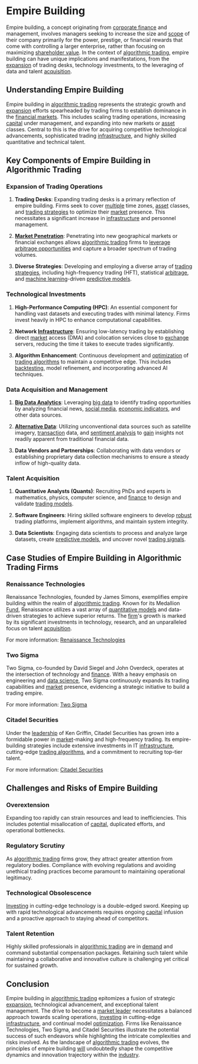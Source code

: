 # Empire Building

Empire building, a concept originating from [corporate finance](../c/corporate_finance.md) and management, involves managers seeking to increase the size and [scope](../s/scope.md) of their company primarily for the power, prestige, or financial rewards that come with controlling a larger enterprise, rather than focusing on maximizing [shareholder value](../s/shareholder_value.md). In the context of [algorithmic trading](../a/accountability.md), empire building can have unique implications and manifestations, from the [expansion](../e/expansion.md) of trading desks, technology investments, to the leveraging of data and talent [acquisition](../a/acquisition.md).

## Understanding Empire Building

Empire building in [algorithmic trading](../a/accountability.md) represents the strategic growth and [expansion](../e/expansion.md) efforts spearheaded by trading firms to establish dominance in the [financial markets](../f/financial_market.md). This includes scaling trading operations, increasing [capital](../c/capital.md) under management, and expanding into new markets or [asset](../a/asset.md) classes. Central to this is the drive for acquiring competitive technological advancements, sophisticated trading [infrastructure](../i/infrastructure.md), and highly skilled quantitative and technical talent.

## Key Components of Empire Building in Algorithmic Trading

### Expansion of Trading Operations

1. **Trading Desks**: Expanding trading desks is a primary reflection of empire building. Firms seek to cover [multiple](../m/multiple.md) time zones, [asset](../a/asset.md) classes, and [trading strategies](../t/trading_strategies.md) to optimize their [market](../m/market.md) presence. This necessitates a significant increase in [infrastructure](../i/infrastructure.md) and personnel management.

2. **[Market Penetration](../m/market_penetration.md)**: Penetrating into new geographical markets or financial exchanges allows [algorithmic trading](../a/accountability.md) firms to [leverage](../l/leverage.md) [arbitrage opportunities](../a/arbitrage_opportunities.md) and capture a broader spectrum of trading volumes.

3. **Diverse Strategies**: Developing and employing a diverse array of [trading strategies](../t/trading_strategies.md), including high-frequency trading (HFT), statistical [arbitrage](../a/arbitrage.md), and [machine learning](../m/machine_learning.md)-driven [predictive models](../p/predictive_models_in_trading.md).

### Technological Investments

1. **High-Performance Computing (HPC)**: An essential component for handling vast datasets and executing trades with minimal latency. Firms invest heavily in HPC to enhance computational capabilities.

2. **Network [Infrastructure](../i/infrastructure.md)**: Ensuring low-latency trading by establishing direct [market](../m/market.md) access (DMA) and colocation services close to [exchange](../e/exchange.md) servers, reducing the time it takes to execute trades significantly.

3. **Algorithm Enhancement**: Continuous development and [optimization](../o/optimization.md) of [trading algorithms](../t/trading_algorithms.md) to maintain a competitive edge. This includes [backtesting](../b/backtesting.md), model refinement, and incorporating advanced AI techniques.

### Data Acquisition and Management

1. **[Big Data Analytics](../b/big_data_analytics_in_trading.md)**: Leveraging [big data](../b/big_data_in_trading.md) to identify trading opportunities by analyzing financial news, [social media](../s/social_media.md), [economic indicators](../e/economic_indicators.md), and other data sources.

2. **[Alternative Data](../a/alternative_data.md)**: Utilizing unconventional data sources such as satellite imagery, [transaction](../t/transaction.md) data, and [sentiment analysis](../s/sentiment_analysis.md) to [gain](../g/gain.md) insights not readily apparent from traditional financial data.

3. **Data Vendors and Partnerships**: Collaborating with data vendors or establishing proprietary data collection mechanisms to ensure a steady inflow of high-quality data.

### Talent Acquisition

1. **Quantitative Analysts (Quants)**: Recruiting PhDs and experts in mathematics, physics, computer science, and [finance](../f/finance.md) to design and validate [trading models](../t/trading_models.md).

2. **Software Engineers**: Hiring skilled software engineers to develop [robust](../r/robust.md) trading platforms, implement algorithms, and maintain system integrity.

3. **Data Scientists**: Engaging data scientists to process and analyze large datasets, create [predictive models](../p/predictive_models_in_trading.md), and uncover novel [trading signals](../t/trading_signals.md).

## Case Studies of Empire Building in Algorithmic Trading Firms

### Renaissance Technologies

Renaissance Technologies, founded by James Simons, exemplifies empire building within the realm of [algorithmic trading](../a/accountability.md). Known for its Medallion [Fund](../f/fund.md), Renaissance utilizes a vast array of [quantitative models](../q/quantitative_models.md) and data-driven strategies to achieve superior returns. The [firm](../f/firm.md)'s growth is marked by its significant investments in technology, research, and an unparalleled focus on talent [acquisition](../a/acquisition.md).

For more information: [Renaissance Technologies](https://www.rentec.com)

### Two Sigma

Two Sigma, co-founded by David Siegel and John Overdeck, operates at the intersection of technology and [finance](../f/finance.md). With a heavy emphasis on engineering and [data science](../d/data_science_in_trading.md), Two Sigma continuously expands its trading capabilities and [market](../m/market.md) presence, evidencing a strategic initiative to build a trading empire.

For more information: [Two Sigma](https://www.twosigma.com)

### Citadel Securities

Under the [leadership](../l/leadership.md) of Ken Griffin, Citadel Securities has grown into a formidable power in [market](../m/market.md)-making and high-frequency trading. Its empire-building strategies include extensive investments in IT [infrastructure](../i/infrastructure.md), cutting-edge [trading algorithms](../t/trading_algorithms.md), and a commitment to recruiting top-tier talent.

For more information: [Citadel Securities](https://www.citadelsecurities.com)

## Challenges and Risks of Empire Building

### Overextension

Expanding too rapidly can strain resources and lead to inefficiencies. This includes potential misallocation of [capital](../c/capital.md), duplicated efforts, and operational bottlenecks.

### Regulatory Scrutiny

As [algorithmic trading](../a/accountability.md) firms grow, they attract greater attention from regulatory bodies. Compliance with evolving regulations and avoiding unethical trading practices become paramount to maintaining operational legitimacy.

### Technological Obsolescence

[Investing](../i/investing.md) in cutting-edge technology is a double-edged sword. Keeping up with rapid technological advancements requires ongoing [capital](../c/capital.md) infusion and a proactive approach to staying ahead of competitors.

### Talent Retention

Highly skilled professionals in [algorithmic trading](../a/accountability.md) are in [demand](../d/demand.md) and command substantial compensation packages. Retaining such talent while maintaining a collaborative and innovative culture is challenging yet critical for sustained growth.

## Conclusion

Empire building in [algorithmic trading](../a/accountability.md) epitomizes a fusion of strategic [expansion](../e/expansion.md), technological advancement, and exceptional talent management. The drive to become a [market leader](../m/market_leader.md) necessitates a balanced approach towards scaling operations, [investing](../i/investing.md) in cutting-edge [infrastructure](../i/infrastructure.md), and continual model [optimization](../o/optimization.md). Firms like Renaissance Technologies, Two Sigma, and Citadel Securities illustrate the potential success of such endeavors while highlighting the intricate complexities and risks involved. As the landscape of [algorithmic trading](../a/accountability.md) evolves, the principles of empire building [will](../w/will.md) undoubtedly shape the competitive dynamics and innovation trajectory within the [industry](../i/industry.md).